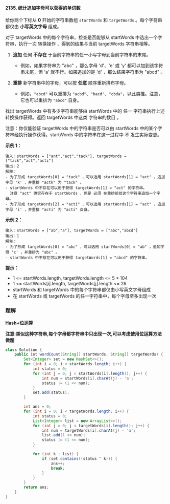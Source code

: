 #### 2135. 统计追加字母可以获得的单词数

给你两个下标从 **0** 开始的字符串数组 `startWords` 和 `targetWords` 。每个字符串都仅由 **小写英文字母** 组成。

对于 targetWords 中的每个字符串，检查是否能够从 startWords 中选出一个字符串，执行一次 转换操作 ，得到的结果与当前 targetWords 字符串相等。

1. **追加** 任何 **不存在** 于当前字符串的任一小写字母到当前字符串的末尾。
   * 例如，如果字符串为 "abc" ，那么字母 'd'、'e' 或 'y' 都可以加到该字符串末尾，但 'a' 就不行。如果追加的是 'd' ，那么结果字符串为 "abcd" 。

2. **重排** 新字符串中的字母，可以按 **任意** 顺序重新排布字母。
   * 例如，`"abcd"` 可以重排为 `"acbd"`、`"bacd"`、`"cbda"`，以此类推。注意，它也可以重排为 `"abcd"` 自身。

 找出 targetWords 中有多少字符串能够由 startWords 中的 任一 字符串执行上述转换操作获得。返回 targetWords 中这类 字符串的数目 。

注意：你仅能验证 targetWords 中的字符串是否可以由 startWords 中的某个字符串经执行操作获得。startWords  中的字符串在这一过程中 不 发生实际变更。

**示例 1：**

```shell
输入：startWords = ["ant","act","tack"], targetWords = ["tack","act","acti"]
输出：2
解释：
- 为了形成 targetWords[0] = "tack" ，可以选用 startWords[1] = "act" ，追加字母 'k' ，并重排 "actk" 为 "tack" 。
- startWords 中不存在可以用于获得 targetWords[1] = "act" 的字符串。
  注意 "act" 确实存在于 startWords ，但是 必须 在重排前给这个字符串追加一个字母。
- 为了形成 targetWords[2] = "acti" ，可以选用 startWords[1] = "act" ，追加字母 'i' ，并重排 "acti" 为 "acti" 自身。
```

**示例 2：**

```shell
输入：startWords = ["ab","a"], targetWords = ["abc","abcd"]
输出：1
解释：
- 为了形成 targetWords[0] = "abc" ，可以选用 startWords[0] = "ab" ，追加字母 'c' ，并重排为 "abc" 。
- startWords 中不存在可以用于获得 targetWords[1] = "abcd" 的字符串。
```

**提示：**

* 1 <= startWords.length, targetWords.length <= 5 * 104
* 1 <= startWords[i].length, targetWords[j].length <= 26
* startWords 和 targetWords 中的每个字符串都仅由小写英文字母组成
* 在 startWords 或 targetWords 的任一字符串中，每个字母至多出现一次

### 题解

**Hash+位运算**

**注意:类似这种字符串,每个字母都字符串中只出现一次,可以考虑使用位运算方法做题**

```java
class Solution {
    public int wordCount(String[] startWords, String[] targetWords) {
        Set<Integer> set = new HashSet<>();
        for (int i = 0; i < startWords.length; i++) {
            int status = 0;
            for (int j = 0; j < startWords[i].length(); j++) {
                int num = startWords[i].charAt(j) - 'a';
                status |= (1 << num);
            }
            set.add(status);
        }

        int ans = 0;
        for (int i = 0; i < targetWords.length; i++) {
            int status = 0;
            List<Integer> list = new ArrayList<>();
            for (int j = 0; j < targetWords[i].length(); j++) {
                int num = targetWords[i].charAt(j) - 'a';
                list.add(1 << num);
                status |= (1 << num);
            }

            for (int k : list) {
                if (set.contains((status ^ k))) {
                    ans++;
                    break;
                }
            }
        }
        return ans;
    }
}
```

